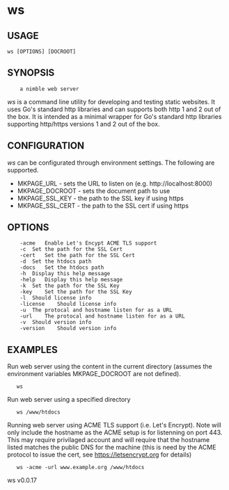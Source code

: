 
# ws

## USAGE

    ws [OPTIONS] [DOCROOT]

## SYNOPSIS

```
	a nimble web server
```

_ws_ is a command line utility for developing and testing static websites.
It uses Go's standard http libraries and can supports both http 1 and 2
out of the box.  It is intended as a minimal wrapper for Go's standard
http libraries supporting http/https versions 1 and 2 out of the box.

## CONFIGURATION

_ws_ can be configurated through environment settings. The following are
supported.

+ MKPAGE_URL  - sets the URL to listen on (e.g. http://localhost:8000)
+ MKPAGE_DOCROOT - sets the document path to use
+ MKPAGE_SSL_KEY - the path to the SSL key if using https
+ MKPAGE_SSL_CERT - the path to the SSL cert if using https


## OPTIONS

```
	-acme	Enable Let's Encypt ACME TLS support
	-c	Set the path for the SSL Cert
	-cert	Set the path for the SSL Cert
	-d	Set the htdocs path
	-docs	Set the htdocs path
	-h	Display this help message
	-help	Display this help message
	-k	Set the path for the SSL Key
	-key	Set the path for the SSL Key
	-l	Should license info
	-license	Should license info
	-u	The protocal and hostname listen for as a URL
	-url	The protocal and hostname listen for as a URL
	-v	Should version info
	-version	Should version info
```


## EXAMPLES

Run web server using the content in the current directory
(assumes the environment variables MKPAGE_DOCROOT are not defined).

```
   ws
```

Run web server using a specified directory

```
   ws /www/htdocs
```

Running web server using ACME TLS support (i.e. Let's Encrypt).
Note will only include the hostname as the ACME setup is for
listenning on port 443. This may require privilaged account
and will require that the hostname listed matches the public
DNS for the machine (this is need by the ACME protocol to
issue the cert, see https://letsencrypt.org for details)

```
   ws -acme -url www.example.org /www/htdocs
```


ws v0.0.17
